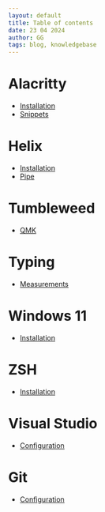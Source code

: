 ```yaml
---
layout: default
title: Table of contents
date: 23 04 2024
author: GG
tags: blog, knowledgebase
---
```


Alacritty
===

- [Installation](/alacritty/install.html)
- [Snippets](/alacritty/snippets.html)

Helix
===

- [Installation](/helix/install.html)
- [Pipe](/helix/pipe.html)

Tumbleweed
===

- [QMK](/tumbleweed/qmk.html)

Typing
===

- [Measurements](/typing/measurements.html)

Windows 11
===

- [Installation](/windows11/installation.html)

ZSH
===

- [Installation](/zsh/install.html)

Visual Studio
===

- [Configuration](/visual-studio/configure.html)

Git
===

- [Configuration](/git/configure.html)
